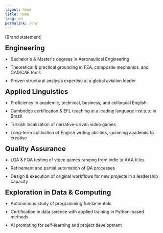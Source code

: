 ```yaml
---
layout: home
title: Home
lang: en
permalink: /en/
---
```


<p class="content-home">[Brand statement]</p>

<div class="content-home eng">
  <p style="font-weight: bold; font-size: 22px; margin-top: 10px; margin-bottom: 15px;">Engineering</p>
  <ul style="margin-top: 0; padding-left: 18px;">
    <li style="margin-bottom: 10px;">Bachelor's & Master's degrees in Aeronautical Engineering</li>
    <li style="margin-bottom: 10px;">Theoretical & practical grounding in FEA, composite mechanics, and CAD/CAE tools</li>
    <li style="margin-bottom: 10px;">Proven structural analysis expertise at a global aviation leader</li>
  </ul>
</div>

<div class="content-home lang">
  <p style="font-weight: bold; font-size: 22px; margin-top: 10px; margin-bottom: 15px;">Applied Linguistics</p>
  <ul style="margin-top: 0; padding-left: 18px;">
    <li style="margin-bottom: 10px;">Proficiency in academic, technical, business, and colloquial English</li>
    <li style="margin-bottom: 10px;">Cambridge certification & EFL teaching at a leading language institute in Brazil</li>
    <li style="margin-bottom: 10px;">Turkish localization of narrative-driven video games</li>
    <li style="margin-bottom: 10px;">Long-term cultivation of English writing abilities, spanning academic to creative</li>
  </ul>
</div>

<div class="content-home qa">
  <p style="font-weight: bold; font-size: 22px; margin-top: 10px; margin-bottom: 15px;">Quality Assurance</p>
  <ul style="margin-top: 0; padding-left: 18px;">
    <li style="margin-bottom: 10px;">LQA & FQA testing of video games ranging from indie to AAA titles</li>
    <li style="margin-bottom: 10px;">Refinement and partial automation of QA processes</li>
    <li style="margin-bottom: 10px;">Design & execution of original workflows for new projects in a leadership capacity</li>
  </ul>
</div>

<div class="content-home data">
  <p style="font-weight: bold; font-size: 22px; margin-top: 10px; margin-bottom: 15px;">Exploration in Data & Computing</p>
  <ul style="margin-top: 0; padding-left: 18px;">
    <li style="margin-bottom: 10px;">Autonomous study of programming fundamentals</li>
    <li style="margin-bottom: 10px;">Certification in data science with applied training in Python-based methods</li>
    <li style="margin-bottom: 10px;">AI prompting for self-learning and project development</li>
  </ul>
</div>
